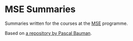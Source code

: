 # MSE Summaries

Summaries written for the courses at the [MSE](https://www.msengineering.ch/home.html) programme.

Based on [a repository by Pascal Bauman](https://github.com/KilnOfTheSecondFlame/mse_summaries).
